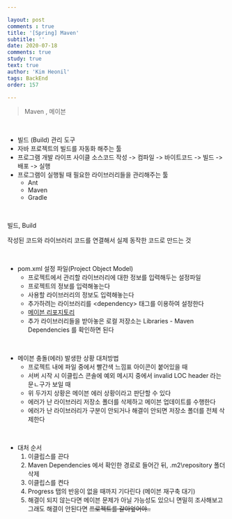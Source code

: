 ```yaml
---

layout: post
comments : true
title: '[Spring] Maven'
subtitle: ''
date: 2020-07-18
comments: true
study: true
text: true
author: 'Kim Heonil'
tags: BackEnd
order: 157

---
```

> Maven , 메이븐

<br>

- 빌드 (Build) 관리 도구
- 자바 프로젝트의 빌드를 자동화 해주는 툴
- 프로그램 개발 라이프 사이클
  소스코드 작성 -> 컴파일 -> 바이트코드 -> 빌드 -> 배포 -> 실행
- 프로그램이 실행될 때 필요한 라이브러리들을 관리해주는 툴
  - Ant
  - Maven
  - Gradle

<br>

빌드, Build

작성된 코드와 라이브러리 코드를 연결해서 실제 동작한 코드로 만드는 것

<br>

- pom.xml 설정 파일(Project Object Model)
  - 프로젝트에서 관리할 라이브러리에 대한 정보를 입력해두는 설정파일
  - 프로젝트의 정보를 입력해놓는다
  - 사용할 라이브러리의 정보도 입력해놓는다
  - 추가하려는 라이브러리를 &lt;dependency> 태그를 이용하여 설정한다
  - <a href="https://mvnrepository.com" target="_blank">메이븐 리포지토리</a>
  - 추가 라이브러리들을 받아놓은 로컬 저장소는 Libraries - Maven Dependencies 를 확인하면 된다

<br>

- 메이븐 충돌(에러) 발생한 상황 대처방법
  - 프로젝트 내에 파일 중에서 빨간색 느낌표 아이콘이 붙어있을 때
  - 서버 시작 시 이클립스 콘솔에 예외 메시지 중에서 invalid LOC header 라는 문ㄴ구가 보일 때
  - 위 두가지 상황은 메이븐 에러 상황이라고 판단할 수 있다
  - 에러가 난 라이브러리 저장소 폴더를 삭제하고 메이븐 업데이트를 수행한다
  - 에러가 난 라이브러리가 구분이 안되거나 해결이 안되면 저장소 폴더를 전체 삭제한다

<br>

- 대처 순서
  1. 이클립스를 끈다
  2. Maven Dependencies 에서 확인한 경로로 들어간 뒤, .m2\repository 폴더 삭제
  3. 이클립스를 켠다
  4. Progress 탭의 반응이 없을 때까지 기다린다 (메이븐 재구축 대기)
  5. 해결이 되지 않는다면 메이븐 문제가 아닐 가능성도 있으니 면밀히 조사해보고 그래도 해결이 안된다면 ~~프로젝트를 갈아엎어야..~~

<br><br>
